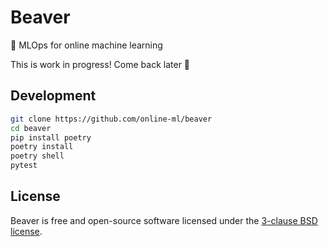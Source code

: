 # Beaver

🌊 MLOps for online machine learning

This is work in progress! Come back later 🙏

## Development

```sh
git clone https://github.com/online-ml/beaver
cd beaver
pip install poetry
poetry install
poetry shell
pytest
```

## License

Beaver is free and open-source software licensed under the [3-clause BSD license](LICENSE).
